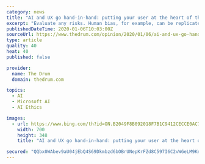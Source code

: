 ```yaml
---
category: news
title: "AI and UX go hand-in-hand: putting your user at the heart of the process"
excerpt: "Evaluate any risks. Human bias, for example, can be replicated and even amplified by AI. UX designers are primed for this sort of work. Framework – consider what software or frameworks you’ll use. You’ll want to ensure compatibility and support. We use Azure and AWS. Gap analysis – conduct an audit and gap analysis of data and existing ..."
publishedDateTime: 2020-01-06T10:03:00Z
sourceUrl: https://www.thedrum.com/opinion/2020/01/06/ai-and-ux-go-hand-hand-putting-your-user-the-heart-the-process
type: article
quality: 40
heat: 40
published: false

provider:
  name: The Drum
  domain: thedrum.com

topics:
  - AI
  - Microsoft AI
  - AI Ethics

images:
  - url: https://www.bing.com/th?id=ON.B2049F8B092018F7B1C9412CECCE0AC7
    width: 700
    height: 348
    title: "AI and UX go hand-in-hand: putting your user at the heart of the process"

secured: "QQbx0WAbev9aU04jEbQ4S69Dkmbzd6bOBrUNepKrFZd8C597I6C2vWGeLM9KngpqMu6T8puMiZfO+HCEuHOxspp7xVyHh/3thgkG2Ilpl/Jh0zlA1JhYB30xOKKemg8Nw5GlWqKE1ykb1ZpEjpzWARp7BGkVWT8LZ0e9J5RZVkid/7Je9qLs/kxWxUgVn8L09z6nu2q/pt0uaBez41YNWTQsMwt10lPcoPIwLyVyLFOHdwR7YFqTIhOwrakKO8hIvz9O/MCFPrBAiNWrR+eBOQ==;1M1xXlzoimQc3EGapzKeLg=="
---
```


